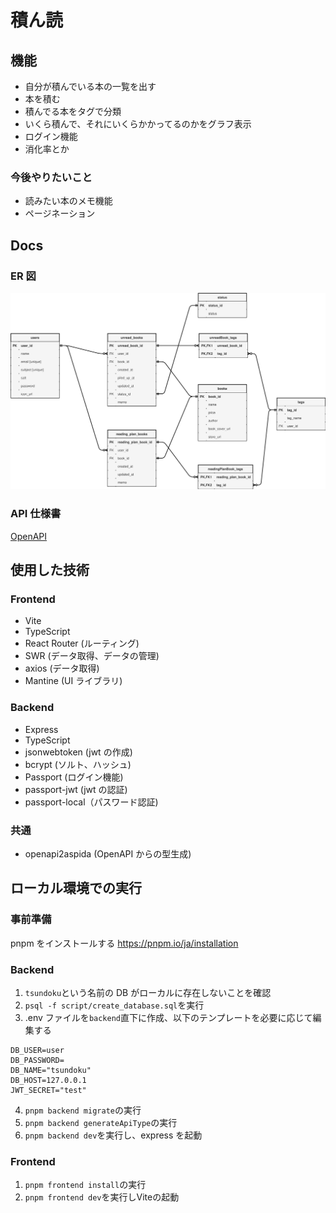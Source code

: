 # 積ん読

## 機能

- 自分が積んでいる本の一覧を出す
- 本を積む
- 積んでる本をタグで分類
- いくら積んで、それにいくらかかってるのかをグラフ表示
- ログイン機能
- 消化率とか

### 今後やりたいこと

- 読みたい本のメモ機能
- ページネーション

## Docs

### ER 図

![ER](./docs//db-schema.drawio.svg)

### API 仕様書

[OpenAPI](./docs/api-definition.yaml)

## 使用した技術

### Frontend

- Vite
- TypeScript
- React Router (ルーティング)
- SWR (データ取得、データの管理)
- axios (データ取得)
- Mantine (UI ライブラリ)

### Backend

- Express
- TypeScript
- jsonwebtoken (jwt の作成)
- bcrypt (ソルト、ハッシュ)
- Passport (ログイン機能)
- passport-jwt (jwt の認証)
- passport-local（パスワード認証)

### 共通

- openapi2aspida (OpenAPI からの型生成)

## ローカル環境での実行

### 事前準備

pnpm をインストールする
https://pnpm.io/ja/installation

### Backend

1. `tsundoku`という名前の DB がローカルに存在しないことを確認
2. `psql -f script/create_database.sql`を実行
3. .env ファイルを`backend`直下に作成、以下のテンプレートを必要に応じて編集する

```.env
DB_USER=user
DB_PASSWORD=
DB_NAME="tsundoku"
DB_HOST=127.0.0.1
JWT_SECRET="test"
```

4. `pnpm backend migrate`の実行
5. `pnpm backend generateApiType`の実行
6. `pnpm backend dev`を実行し、express を起動

### Frontend

1. `pnpm frontend install`の実行
2. `pnpm frontend dev`を実行しViteの起動
